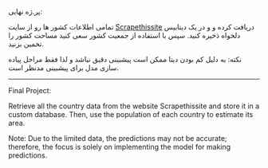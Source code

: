 پر.ژه نهایی:

تمامی اطلاعات کشور ها رو از سایت [Scrapethissite](https://www.scrapethissite.com/pages/simple/) دریافت کرده و و در یک دیتابیس دلخواه ذخیره کنید. سپس با استفاده از جمعیت کشور سعی کنید مساحت کشور را تخمین بزنید.

نکته: به دلیل کم بودن دیتا ممکن است پیشبینی دقیق نباشد و لذا فقط مراحل پیاده سازی مدل برای پیشبینی مدنظر است.

-  -  -  -  -  -  -  -  -  -  -  -  -  -  -  -  -  -  -  -  -  -  -  -  -  -  -  -  -  -  -  -  -  -  -  -  -  -  -  -  -  -  -  -  -  -  -  -  -  -  -  -  -  -  -  -  -  -  -  -  


Final Project:

Retrieve all the country data from the website Scrapethissite and store it in a custom database. Then, use the population of each country to estimate its area.

Note: Due to the limited data, the predictions may not be accurate; therefore, the focus is solely on implementing the model for making predictions.

